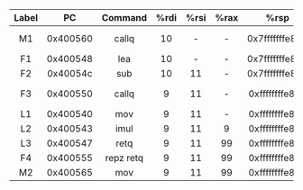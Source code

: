  Label | PC       | Command   | %rdi | %rsi | %rax | %rsp           | * %rsp   | Description
:-----:|:--------:|:---------:|:----:|:----:|:----:|:--------------:|:--------:|:---------------:
 M1    | 0x400560 | callq     | 10   | -    | -    | 0x7fffffffe820 | -        | Call first(10)
 F1    | 0x400548 | lea       | 10   | -    | -    | 0x7fffffffe818 | 0x400565 | x + 1
 F2    | 0x40054c | sub       | 10   | 11   | -    | 0x7fffffffe818 | 0x400565 | x - 1
 F3    | 0x400550 | callq     | 9    | 11   | -    | 0xffffffffe818 | 0x400565 | Call last(x - 1, x + 1) 
 L1    | 0x400540 | mov       | 9    | 11   | -    | 0xffffffffe810 | 0x400555 | u
 L2    | 0x400543 | imul      | 9    | 11   | 9    | 0xffffffffe810 | 0x400555 | u * v
 L3    | 0x400547 | retq      | 9    | 11   | 99   | 0xffffffffe810 | 0x400555 | Return
 F4    | 0x400555 | repz retq | 9    | 11   | 99   | 0xffffffffe818 | 0x400565 | Return
 M2    | 0x400565 | mov       | 9    | 11   | 99   | 0xffffffffe820 | -        | Resume